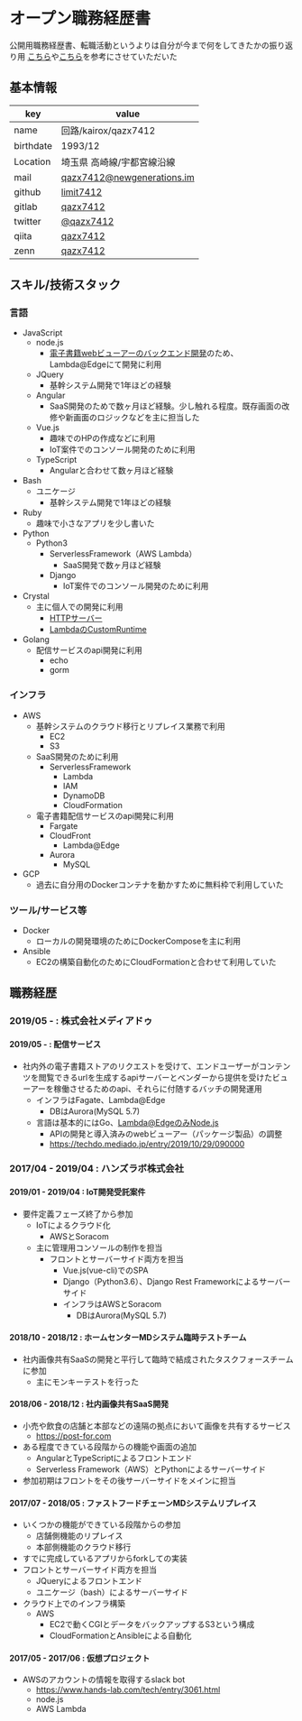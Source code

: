 # オープン職務経歴書
公開用職務経歴書、転職活動というよりは自分が今まで何をしてきたかの振り返り用
[こちら](https://qiita.com/Sa2Knight/items/4af2f24fac9290d26119)や[こちら](https://qiita.com/okoysm/items/abcad0b4aefa585bc50b)を参考にさせていただいた

## 基本情報

|key|value|
|-|-|
|name|回路/kairox/qazx7412|
|birthdate|1993/12|
|Location|埼玉県 高崎線/宇都宮線沿線|
|mail|qazx7412@newgenerations.im|
|github|[limit7412](http://github.com/limit7412)|
|gitlab|[qazx7412](http://gitlab.com/qazx7412)|
|twitter|[@qazx7412](https://twitter.com/qazx7412)|
|qiita|[qazx7412](http://qiita.com/qazx7412)|
|zenn|[qazx7412](https://zenn.dev/qazx7412)|

## スキル/技術スタック

### 言語
  - JavaScript
    - node.js
      - [電子書籍webビューアーのバックエンド開発](https://techdo.mediado.jp/entry/2019/10/29/090000)のため、Lambda@Edgeにて開発に利用
    - JQuery
      - 基幹システム開発で1年ほどの経験
    - Angular
      - SaaS開発のためで数ヶ月ほど経験。少し触れる程度。既存画面の改修や新画面のロジックなどを主に担当した
    - Vue.js
      - 趣味でのHPの作成などに利用
      - IoT案件でのコンソール開発のために利用
    - TypeScript
      - Angularと合わせて数ヶ月ほど経験
  - Bash
    - ユニケージ
      - 基幹システム開発で1年ほどの経験
  - Ruby
    - 趣味で小さなアプリを少し書いた
  - Python
    - Python3
      - ServerlessFramework（AWS Lambda）
        - SaaS開発で数ヶ月ほど経験
      - Django
        - IoT案件でのコンソール開発のために利用
  - Crystal
    - 主に個人での開発に利用
      - [HTTPサーバー](https://qiita.com/qazx7412/items/f4796bcfcb4d8400a0a3)
      - [LambdaのCustomRuntime](https://github.com/limit7412/lambda-crystal-sls)
  - Golang
    - 配信サービスのapi開発に利用
      - echo
      - gorm

### インフラ
  - AWS
    - 基幹システムのクラウド移行とリプレイス業務で利用
      - EC2
      - S3
    - SaaS開発のために利用
      - ServerlessFramework
        - Lambda
        - IAM
        - DynamoDB
        - CloudFormation
    - 電子書籍配信サービスのapi開発に利用
      - Fargate
      - CloudFront
        - Lambda@Edge
      - Aurora
        - MySQL
  - GCP
    - 過去に自分用のDockerコンテナを動かすために無料枠で利用していた

### ツール/サービス等
  - Docker
    - ローカルの開発環境のためにDockerComposeを主に利用
  - Ansible
    - EC2の構築自動化のためにCloudFormationと合わせて利用していた
<!--   - Stripe
    - SaaSの決済機能実装のために利用の検討をしていた -->

## 職務経歴

### 2019/05 - : 株式会社メディアドゥ

#### 2019/05 - : 配信サービス
  - 社内外の電子書籍ストアのリクエストを受けて、エンドユーザーがコンテンツを閲覧できるurlを生成するapiサーバーとベンダーから提供を受けたビューアーを稼働させるためのapi、それらに付随するバッチの開発運用
    - インフラはFagate、Lambda@Edge
      - DBはAurora(MySQL 5.7)
    - 言語は基本的にはGo、Lambda@EdgeのみNode.js
      - APIの開発と導入済みのwebビューアー（パッケージ製品）の調整
      - https://techdo.mediado.jp/entry/2019/10/29/090000

### 2017/04 - 2019/04 : ハンズラボ株式会社

#### 2019/01 - 2019/04 : IoT開発受託案件
  - 要件定義フェーズ終了から参加
    - IoTによるクラウド化
      - AWSとSoracom
    - 主に管理用コンソールの制作を担当
      - フロントとサーバーサイド両方を担当
        - Vue.js(vue-cli)でのSPA
        - Django（Python3.6）、Django Rest Frameworkによるサーバーサイド
        - インフラはAWSとSoracom
          - DBはAurora(MySQL 5.7)

#### 2018/10 - 2018/12 : ホームセンターMDシステム臨時テストチーム
  - 社内画像共有SaaSの開発と平行して臨時で結成されたタスクフォースチームに参加
    - 主にモンキーテストを行った

#### 2018/06 - 2018/12 : 社内画像共有SaaS開発
  - 小売や飲食の店舗と本部などの遠隔の拠点において画像を共有するサービス
    - https://post-for.com
  - ある程度できている段階からの機能や画面の追加
    - AngularとTypeScriptによるフロントエンド
    - Serverless Framework（AWS）とPythonによるサーバーサイド
  - 参加初期はフロントをその後サーバーサイドをメインに担当

#### 2017/07 - 2018/05 : ファストフードチェーンMDシステムリプレイス
  - いくつかの機能ができている段階からの参加
    - 店舗側機能のリプレイス
    - 本部側機能のクラウド移行
  - すでに完成しているアプリからforkしての実装
  - フロントとサーバーサイド両方を担当
    - JQueryによるフロントエンド
    - ユニケージ（bash）によるサーバーサイド
  - クラウド上でのインフラ構築
    - AWS
      - EC2で動くCGIとデータをバックアップするS3という構成
      - CloudFormationとAnsibleによる自動化

#### 2017/05 - 2017/06 : 仮想プロジェクト
  - AWSのアカウントの情報を取得するslack bot
    - https://www.hands-lab.com/tech/entry/3061.html
    - node.js
    - AWS Lambda
